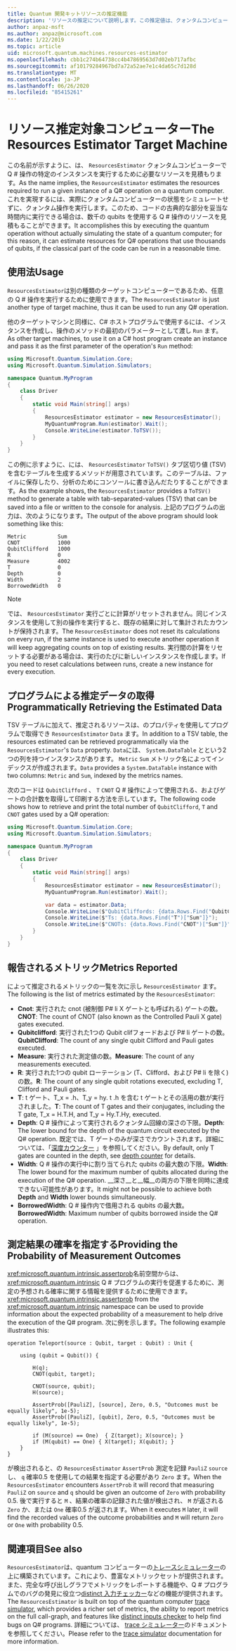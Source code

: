 ```yaml
---
title: Quantum 開発キットリソースの推定機能
description: 'リソースの推定について説明します。この推定値は、クォンタムコンピューターで Q # 操作の特定のインスタンスを実行するために必要なリソースを見積もります。'
author: anpaz-msft
ms.author: anpaz@microsoft.com
ms.date: 1/22/2019
ms.topic: article
uid: microsoft.quantum.machines.resources-estimator
ms.openlocfilehash: cbb1c274b64738cc4b47869563d7d02eb717afbc
ms.sourcegitcommit: af10179284967bd7a72a52ae7e1c4da65c7d128d
ms.translationtype: MT
ms.contentlocale: ja-JP
ms.lasthandoff: 06/26/2020
ms.locfileid: "85415261"
---
```

# <a name="the-resources-estimator-target-machine"></a><span data-ttu-id="e7345-103">リソース推定対象コンピューター</span><span class="sxs-lookup"><span data-stu-id="e7345-103">The Resources Estimator Target Machine</span></span>

<span data-ttu-id="e7345-104">この名前が示すように、は、 `ResourcesEstimator` クォンタムコンピューターで Q # 操作の特定のインスタンスを実行するために必要なリソースを見積もります。</span><span class="sxs-lookup"><span data-stu-id="e7345-104">As the name implies, the `ResourcesEstimator` estimates the resources required to run a given instance of a Q# operation on a quantum computer.</span></span>
<span data-ttu-id="e7345-105">これを実現するには、実際にクォンタムコンピューターの状態をシミュレートせずに、クォンタム操作を実行します。このため、コードの古典的な部分を妥当な時間内に実行できる場合は、数千の qubits を使用する Q # 操作のリソースを見積もることができます。</span><span class="sxs-lookup"><span data-stu-id="e7345-105">It accomplishes this by executing the quantum operation without actually simulating the state of a quantum computer; for this reason, it can estimate resources for Q# operations that use thousands of qubits, if the classical part of the code can be run in a reasonable time.</span></span>

## <a name="usage"></a><span data-ttu-id="e7345-106">使用法</span><span class="sxs-lookup"><span data-stu-id="e7345-106">Usage</span></span>

<span data-ttu-id="e7345-107">`ResourcesEstimator`は別の種類のターゲットコンピューターであるため、任意の Q # 操作を実行するために使用できます。</span><span class="sxs-lookup"><span data-stu-id="e7345-107">The `ResourcesEstimator` is just another type of target machine, thus it can be used to run any Q# operation.</span></span> 

<span data-ttu-id="e7345-108">他のターゲットマシンと同様に、C# ホストプログラムで使用するには、インスタンスを作成し、操作のメソッドの最初のパラメーターとして渡し `Run` ます。</span><span class="sxs-lookup"><span data-stu-id="e7345-108">As other target machines, to use it on a C# host program create an instance and pass it as the first parameter of the operation's `Run` method:</span></span>

```csharp
using Microsoft.Quantum.Simulation.Core;
using Microsoft.Quantum.Simulation.Simulators;

namespace Quantum.MyProgram
{
    class Driver
    {
        static void Main(string[] args)
        {
            ResourcesEstimator estimator = new ResourcesEstimator();
            MyQuantumProgram.Run(estimator).Wait();
            Console.WriteLine(estimator.ToTSV());
        }
    }
}
```

<span data-ttu-id="e7345-109">この例に示すように、には、 `ResourcesEstimator` `ToTSV()` タブ区切り値 (TSV) を含むテーブルを生成するメソッドが用意されています。このテーブルは、ファイルに保存したり、分析のためにコンソールに書き込んだたりすることができます。</span><span class="sxs-lookup"><span data-stu-id="e7345-109">As the example shows, the `ResourcesEstimator` provides a `ToTSV()` method to generate a table with tab-separated-values (TSV) that can be saved into a file or written to the console for analysis.</span></span> <span data-ttu-id="e7345-110">上記のプログラムの出力は、次のようになります。</span><span class="sxs-lookup"><span data-stu-id="e7345-110">The output of the above program should look something like this:</span></span>

```Output
Metric          Sum
CNOT            1000
QubitClifford   1000
R               0
Measure         4002
T               0
Depth           0
Width           2
BorrowedWidth   0
```

> [!NOTE]
> <span data-ttu-id="e7345-111">では、 `ResourcesEstimator` 実行ごとに計算がリセットされません。同じインスタンスを使用して別の操作を実行すると、既存の結果に対して集計されたカウントが保持されます。</span><span class="sxs-lookup"><span data-stu-id="e7345-111">The `ResourcesEstimator` does not reset its calculations on every run, if the same instance is used to execute another operation it will keep aggregating counts on top of existing results.</span></span>
> <span data-ttu-id="e7345-112">実行間の計算をリセットする必要がある場合は、実行のたびに新しいインスタンスを作成します。</span><span class="sxs-lookup"><span data-stu-id="e7345-112">If you need to reset calculations between runs, create a new instance for every execution.</span></span>


## <a name="programmatically-retrieving-the-estimated-data"></a><span data-ttu-id="e7345-113">プログラムによる推定データの取得</span><span class="sxs-lookup"><span data-stu-id="e7345-113">Programmatically Retrieving the Estimated Data</span></span>

<span data-ttu-id="e7345-114">TSV テーブルに加えて、推定されるリソースは、のプロパティを使用してプログラムで取得でき `ResourcesEstimator` `Data` ます。</span><span class="sxs-lookup"><span data-stu-id="e7345-114">In addition to a TSV table, the resources estimated can be retrieved programmatically via the `ResourcesEstimator`'s `Data` property.</span></span> <span data-ttu-id="e7345-115">`Data`には、 `System.DataTable` とという2つの列を持つインスタンスがあります。 `Metric` `Sum` メトリック名によってインデックスが作成されます。</span><span class="sxs-lookup"><span data-stu-id="e7345-115">`Data` provides a `System.DataTable` instance with two columns: `Metric` and `Sum`, indexed by the metrics names.</span></span>

<span data-ttu-id="e7345-116">次のコードは `QubitClifford` 、 `T` `CNOT` Q # 操作によって使用される、およびゲートの合計数を取得して印刷する方法を示しています。</span><span class="sxs-lookup"><span data-stu-id="e7345-116">The following code shows how to retrieve and print the total number of `QubitClifford`, `T` and `CNOT` gates used by a Q# operation:</span></span>

```csharp
using Microsoft.Quantum.Simulation.Core;
using Microsoft.Quantum.Simulation.Simulators;

namespace Quantum.MyProgram
{
    class Driver
    {
        static void Main(string[] args)
        {
            ResourcesEstimator estimator = new ResourcesEstimator();
            MyQuantumProgram.Run(estimator).Wait();

            var data = estimator.Data;
            Console.WriteLine($"QubitCliffords: {data.Rows.Find("QubitClifford")["Sum"]}");
            Console.WriteLine($"Ts: {data.Rows.Find("T")["Sum"]}");
            Console.WriteLine($"CNOTs: {data.Rows.Find("CNOT")["Sum"]}");
        }
    }
}
```

## <a name="metrics-reported"></a><span data-ttu-id="e7345-117">報告されるメトリック</span><span class="sxs-lookup"><span data-stu-id="e7345-117">Metrics Reported</span></span>

<span data-ttu-id="e7345-118">によって推定されるメトリックの一覧を次に示し `ResourcesEstimator` ます。</span><span class="sxs-lookup"><span data-stu-id="e7345-118">The following is the list of metrics estimated by the `ResourcesEstimator`:</span></span>

* <span data-ttu-id="e7345-119">__Cnot__: 実行された cnot (被制御 P# li X ゲートとも呼ばれる) ゲートの数。</span><span class="sxs-lookup"><span data-stu-id="e7345-119">__CNOT__: The count of CNOT (also known as the Controlled Pauli X gate) gates executed.</span></span>
* <span data-ttu-id="e7345-120">__Qubitclifford__: 実行された1つの Qubit clifフォードおよび P# li ゲートの数。</span><span class="sxs-lookup"><span data-stu-id="e7345-120">__QubitClifford__: The count of any single qubit Clifford and Pauli gates executed.</span></span>
* <span data-ttu-id="e7345-121">__Measure__: 実行された測定値の数。</span><span class="sxs-lookup"><span data-stu-id="e7345-121">__Measure__:  The count of any measurements executed.</span></span>
* <span data-ttu-id="e7345-122">__R__: 実行された1つの qubit ローテーション (T、Clifford、および P# li を除く) の数。</span><span class="sxs-lookup"><span data-stu-id="e7345-122">__R__: The count of any single qubit rotations executed, excluding T, Clifford and Pauli gates.</span></span>
* <span data-ttu-id="e7345-123">__T__: t ゲート、T_x = .h、T_y = hy. t .h を含む t ゲートとその活用の数が実行されました。</span><span class="sxs-lookup"><span data-stu-id="e7345-123">__T__: The count of T gates and their conjugates, including the T gate, T_x = H.T.H, and T_y = Hy.T.Hy, executed.</span></span>
* <span data-ttu-id="e7345-124">__Depth__: Q # 操作によって実行されるクォンタム回線の深さの下限。</span><span class="sxs-lookup"><span data-stu-id="e7345-124">__Depth__: The lower bound for the depth of the quantum circuit executed by the Q# operation.</span></span> <span data-ttu-id="e7345-125">既定では、T ゲートのみが深さでカウントされます。詳細については、「[深度カウンター](xref:microsoft.quantum.machines.qc-trace-simulator.depth-counter) 」を参照してください。</span><span class="sxs-lookup"><span data-stu-id="e7345-125">By default, only T gates are counted in the depth, see [depth counter](xref:microsoft.quantum.machines.qc-trace-simulator.depth-counter) for details.</span></span>
* <span data-ttu-id="e7345-126">__Width__: Q # 操作の実行中に割り当てられた qubits の最大数の下限。</span><span class="sxs-lookup"><span data-stu-id="e7345-126">__Width__: The lower bound for the maximum number of qubits allocated during the execution of the Q# operation.</span></span> <span data-ttu-id="e7345-127">__深さ__と__幅__の両方の下限を同時に達成できない可能性があります。</span><span class="sxs-lookup"><span data-stu-id="e7345-127">It might not be possible to achieve both __Depth__ and __Width__ lower bounds simultaneously.</span></span>
* <span data-ttu-id="e7345-128">__BorrowedWidth__: Q # 操作内で借用される qubits の最大数。</span><span class="sxs-lookup"><span data-stu-id="e7345-128">__BorrowedWidth__: Maximum number of qubits borrowed inside the Q# operation.</span></span>


## <a name="providing-the-probability-of-measurement-outcomes"></a><span data-ttu-id="e7345-129">測定結果の確率を指定する</span><span class="sxs-lookup"><span data-stu-id="e7345-129">Providing the Probability of Measurement Outcomes</span></span>

<span data-ttu-id="e7345-130"><xref:microsoft.quantum.intrinsic.assertprob>名前空間からは、 <xref:microsoft.quantum.intrinsic> Q # プログラムの実行を促進するために、測定の予想される確率に関する情報を提供するために使用できます。</span><span class="sxs-lookup"><span data-stu-id="e7345-130"><xref:microsoft.quantum.intrinsic.assertprob> from the <xref:microsoft.quantum.intrinsic> namespace can be used to provide information about the expected probability of a measurement to help drive the execution of the Q# program.</span></span> <span data-ttu-id="e7345-131">次に例を示します。</span><span class="sxs-lookup"><span data-stu-id="e7345-131">The following example illustrates this:</span></span>

```qsharp
operation Teleport(source : Qubit, target : Qubit) : Unit {

    using (qubit = Qubit()) {

        H(q);
        CNOT(qubit, target);

        CNOT(source, qubit);
        H(source);

        AssertProb([PauliZ], [source], Zero, 0.5, "Outcomes must be equally likely", 1e-5);
        AssertProb([PauliZ], [qubit], Zero, 0.5, "Outcomes must be equally likely", 1e-5);

        if (M(source) == One)  { Z(target); X(source); }
        if (M(qubit) == One) { X(target); X(qubit); }
    }
}
```

<span data-ttu-id="e7345-132">が検出されると、の `ResourcesEstimator` `AssertProb` 測定を記録 `PauliZ` `source` し、 `q` 確率0.5 を使用しての結果を指定する必要があり `Zero` ます。</span><span class="sxs-lookup"><span data-stu-id="e7345-132">When the `ResourcesEstimator` encounters `AssertProb` it will record that measuring `PauliZ` on `source` and `q` should be given an outcome of `Zero` with probability 0.5.</span></span> <span data-ttu-id="e7345-133">後で実行すると `M` 、結果の確率の記録された値が検出され、 `M` が返される `Zero` か、または `One` 確率0.5 が返されます。</span><span class="sxs-lookup"><span data-stu-id="e7345-133">When it executes `M` later, it will find the recorded values of the outcome probabilities and `M` will return `Zero` or `One` with probability 0.5.</span></span>


## <a name="see-also"></a><span data-ttu-id="e7345-134">関連項目</span><span class="sxs-lookup"><span data-stu-id="e7345-134">See also</span></span>

<span data-ttu-id="e7345-135">`ResourcesEstimator`は、quantum コンピューターの[トレースシミュレーター](xref:microsoft.quantum.machines.qc-trace-simulator.intro)の上に構築されています。これにより、豊富なメトリックセットが提供されます。また、完全な呼び出しグラフでメトリックをレポートする機能や、Q # プログラムでのバグの発見に役立つ[distinct 入力チェッカー](xref:microsoft.quantum.machines.qc-trace-simulator.distinct-inputs)などの機能が提供されます。</span><span class="sxs-lookup"><span data-stu-id="e7345-135">The `ResourcesEstimator` is built on top of the quantum computer [trace simulator](xref:microsoft.quantum.machines.qc-trace-simulator.intro), which provides a richer set of metrics, the ability to report metrics on the full call-graph, and features like [distinct inputs checker](xref:microsoft.quantum.machines.qc-trace-simulator.distinct-inputs) to help find bugs on Q# programs.</span></span> <span data-ttu-id="e7345-136">詳細については、 [trace シミュレーター](xref:microsoft.quantum.machines.qc-trace-simulator.intro)のドキュメントを参照してください。</span><span class="sxs-lookup"><span data-stu-id="e7345-136">Please refer to the [trace simulator](xref:microsoft.quantum.machines.qc-trace-simulator.intro) documentation for more information.</span></span>

